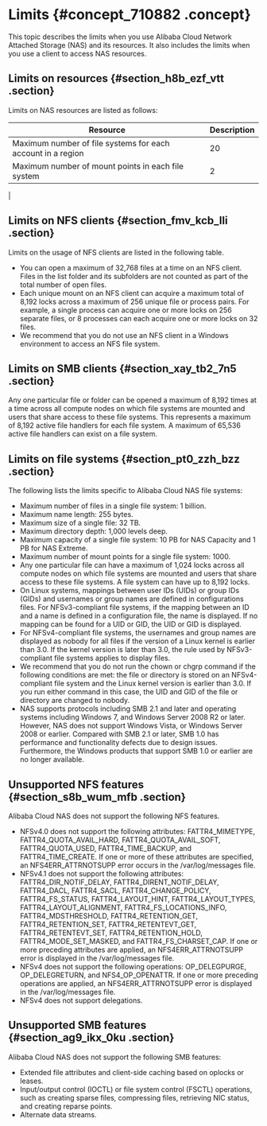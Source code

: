 # Limits {#concept_710882 .concept}

This topic describes the limits when you use Alibaba Cloud Network Attached Storage \(NAS\) and its resources. It also includes the limits when you use a client to access NAS resources.

## Limits on resources {#section_h8b_ezf_vtt .section}

Limits on NAS resources are listed as follows:

|Resource|Description|
|--------|-----------|
|Maximum number of file systems for each account in a region|20|
|Maximum number of mount points in each file system| 2

 |

## Limits on NFS clients {#section_fmv_kcb_lli .section}

Limits on the usage of NFS clients are listed in the following table.

-   You can open a maximum of 32,768 files at a time on an NFS client. Files in the list folder and its subfolders are not counted as part of the total number of open files.
-   Each unique mount on an NFS client can acquire a maximum total of 8,192 locks across a maximum of 256 unique file or process pairs. For example, a single process can acquire one or more locks on 256 separate files, or 8 processes can each acquire one or more locks on 32 files.
-   We recommend that you do not use an NFS client in a Windows environment to access an NFS file system.

## Limits on SMB clients {#section_xay_tb2_7n5 .section}

Any one particular file or folder can be opened a maximum of 8,192 times at a time across all compute nodes on which file systems are mounted and users that share access to these file systems. This represents a maximum of 8,192 active file handlers for each file system. A maximum of 65,536 active file handlers can exist on a file system.

## Limits on file systems {#section_pt0_zzh_bzz .section}

The following lists the limits specific to Alibaba Cloud NAS file systems:

-   Maximum number of files in a single file system: 1 billion.
-   Maximum name length: 255 bytes.
-   Maximum size of a single file: 32 TB.
-   Maximum directory depth: 1,000 levels deep.
-   Maximum capacity of a single file system: 10 PB for NAS Capacity and 1 PB for NAS Extreme.
-   Maximum number of mount points for a single file system: 1000.
-   Any one particular file can have a maximum of 1,024 locks across all compute nodes on which file systems are mounted and users that share access to these file systems. A file system can have up to 8,192 locks.
-   On Linux systems, mappings between user IDs \(UIDs\) or group IDs \(GIDs\) and usernames or group names are defined in configurations files. For NFSv3-compliant file systems, if the mapping between an ID and a name is defined in a configuration file, the name is displayed. If no mapping can be found for a UID or GID, the UID or GID is displayed.
-   For NFSv4-compliant file systems, the usernames and group names are displayed as nobody for all files if the version of a Linux kernel is earlier than 3.0. If the kernel version is later than 3.0, the rule used by NFSv3-compliant file systems applies to display files.
-   We recommend that you do not run the chown or chgrp command if the following conditions are met: the file or directory is stored on an NFSv4-compliant file system and the Linux kernel version is earlier than 3.0. If you run either command in this case, the UID and GID of the file or directory are changed to nobody.
-   NAS supports protocols including SMB 2.1 and later and operating systems including Windows 7, and Windows Server 2008 R2 or later. However, NAS does not support Windows Vista, or Windows Server 2008 or earlier. Compared with SMB 2.1 or later, SMB 1.0 has performance and functionality defects due to design issues. Furthermore, the Windows products that support SMB 1.0 or earlier are no longer available.

## Unsupported NFS features {#section_s8b_wum_mfb .section}

Alibaba Cloud NAS does not support the following NFS features.

-   NFSv4.0 does not support the following attributes: FATTR4\_MIMETYPE, FATTR4\_QUOTA\_AVAIL\_HARD, FATTR4\_QUOTA\_AVAIL\_SOFT, FATTR4\_QUOTA\_USED, FATTR4\_TIME\_BACKUP, and FATTR4\_TIME\_CREATE. If one or more of these attributes are specified, an NFS4ERR\_ATTRNOTSUPP error occurs in the /var/log/messages file.
-   NFSv4.1 does not support the following attributes: FATTR4\_DIR\_NOTIF\_DELAY, FATTR4\_DIRENT\_NOTIF\_DELAY, FATTR4\_DACL, FATTR4\_SACL, FATTR4\_CHANGE\_POLICY, FATTR4\_FS\_STATUS, FATTR4\_LAYOUT\_HINT, FATTR4\_LAYOUT\_TYPES, FATTR4\_LAYOUT\_ALIGNMENT, FATTR4\_FS\_LOCATIONS\_INFO, FATTR4\_MDSTHRESHOLD, FATTR4\_RETENTION\_GET, FATTR4\_RETENTION\_SET, FATTR4\_RETENTEVT\_GET, FATTR4\_RETENTEVT\_SET, FATTR4\_RETENTION\_HOLD, FATTR4\_MODE\_SET\_MASKED, and FATTR4\_FS\_CHARSET\_CAP. If one or more preceding attributes are applied, an NFS4ERR\_ATTRNOTSUPP error is displayed in the /var/log/messages file.
-   NFSv4 does not support the following operations: OP\_DELEGPURGE, OP\_DELEGRETURN, and NFS4\_OP\_OPENATTR. If one or more preceding operations are applied, an NFS4ERR\_ATTRNOTSUPP error is displayed in the /var/log/messages file.
-   NFSv4 does not support delegations.

## Unsupported SMB features {#section_ag9_ikx_0ku .section}

Alibaba Cloud NAS does not support the following SMB features:

-   Extended file attributes and client-side caching based on oplocks or leases.
-   Input/output control \(IOCTL\) or file system control \(FSCTL\) operations, such as creating sparse files, compressing files, retrieving NIC status, and creating reparse points.
-   Alternate data streams.

